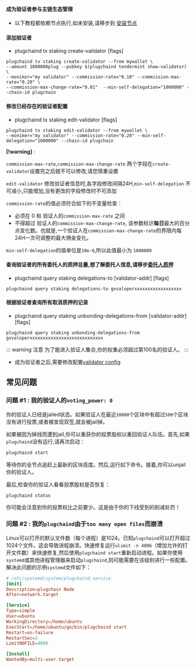 #### 成为验证者参与主链生态管理

- 以下教程都依赖节点执行,如未安装,请移步到 [安装节点](../installation.md)

#### 添加验证者
* plugchaind tx staking create-validator [flags]
```shell
plugchaind tx staking create-validator --from mywallet \
--amount 1000000plug --pubkey $(plugchaind tendermint show-validator) \
--moniker="my validator" --commission-rate="0.10" --commission-max-rate="0.20" \
--commission-max-change-rate="0.01"  --min-self-delegation="1000000" --chain-id plugchain
```
#### 修改已经存在的验证者配置
* plugchaind tx staking edit-validator [flags]
```shell
plugchaind tx staking edit-validator --from mywallet \
--moniker="my validator" --commission-rate="0.20" --min-self-delegation="1000000" --chain-id plugchain
```
**[!warning]** : 

`commission-max-rate`,`commission-max-change-rate` 两个字段在`create-validator`设置完之后就不可以修改,请您慎重设置

`edit-validator` 修改验证者信息时,各字段修改间隔24H,`min-self-delegation` 不可减小,只能增加,没有更改的字段修改时不可添加

`commission-rate`的值必须符合如下的不变量检查：

+ 必须在 0 和 验证人的`commission-max-rate` 之间
+ 不得超过 验证人的`commission-max-change-rate`, 该参数标识**每日**最大的百分点变化数。也就是,一个验证人在`commission-max-change-rate`的界限内每24H一次可调整的最大佣金变化。

`min-self-delegation`的值单位是`10e-6`,所以此值最小为 `1000000`


#### 查询验证者的所有委托人的质押总量,想了解委托人信息,请移步[委托人质押](../delegators/delegator-setup.md)
* plugchaind query staking delegations-to [validator-addr] [flags]
```shell
plugchaind query staking delegations-to gxvaloperxxxxxxxxxxxxxxxxxx  
```

#### 根据验证者查询所有取消质押的记录
*  plugchaind query staking unbonding-delegations-from [validator-addr] [flags]
```shell
plugchaind query staking unbonding-delegations-from gxvaloperxxxxxxxxxxxxxxxxxxxxxxxxxxxx  
```


::: warning 注意
为了能进入验证人集合,你的权重必须超过第100名的验证人。
:::

- 成为验证者之后,需要修改配置[validator config](../node/README.md)


## 常见问题

### 问题 #1 : 我的验证人的`voting_power: 0`

你的验证人已经是jailed状态。如果验证人在最近`10000`个区块中有超过`500`个区块没有进行投票,或者被发现双签,就会被jail掉。

如果被因为掉线而遭到jail,你可以重获你的投票股权以重回验证人队伍。首先,如果`plugchaind`没有运行,请再次启动：

```bash
plugchaind start
```

等待你的全节点追赶上最新的区块高度。然后,运行如下命令。接着,你可以unjail你的验证人。

最后,检查你的验证人看看投票股权是否恢复：

```bash
plugchaind status
```

你可能会注意到你的投票权比之前要少。这是由于你的下线受到的削减处罚！


### 问题 #2 : 我的`plugchaind`由于`too many open files`而崩溃

Linux可以打开的默认文件数（每个进程）是1024。已知`plugchaind`可以打开超过1024个文件。这会导致进程崩溃。快速修复运行`ulimit -n 4096`（增加允许的打开文件数）来快速修复,然后使用`plugchaind start`重新启动进程。如果你使用`systemd`或其他进程管理器来启动`plugchaind`,则可能需要在该级别进行一些配置。解决此问题的示例`systemd`文件如下：

```toml
# /etc/systemd/system/plugchaind.service
[Unit]
Description=plugchain Node
After=network.target

[Service]
Type=simple
User=ubuntu
WorkingDirectory=/home/ubuntu
ExecStart=/home/ubuntu/go/bin/plugchaind start
Restart=on-failure
RestartSec=3
LimitNOFILE=4096

[Install]
WantedBy=multi-user.target
```
